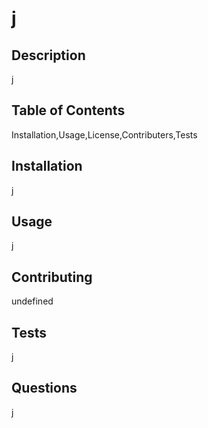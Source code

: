 # j

  ## Description
  j
        
        
  ## Table of Contents
  Installation,Usage,License,Contributers,Tests

        
  ## Installation
  j

  ## Usage
  j

  ## Contributing
  undefined

  ## Tests
  j

  ## Questions
  j
  